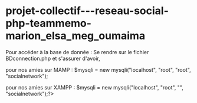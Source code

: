 # projet-collectif---reseau-social-php-teammemo-marion_elsa_meg_oumaima


Pour accéder à la base de donnée :
Se rendre sur le fichier BDconnection.php et s'assurer d'avoir,

pour nos amies sur MAMP :
$mysqli = new mysqli("localhost", "root", "root", "socialnetwork");

pour nos amies sur XAMPP :
$mysqli = new mysqli("localhost", "root", "", "socialnetwork");?>
